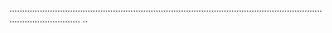 ........................................................................................................................................................
..
